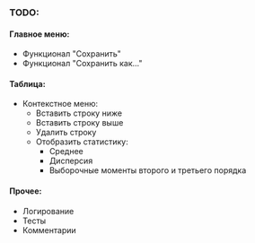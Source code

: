 ### TODO:
#### Главное меню:
* Функционал "Сохранить"
* Функционал "Сохранить как..."

#### Таблица:
* Контекстное меню:
  * Вставить строку ниже
  * Вставить строку выше
  * Удалить строку
  * Отобразить статистику:
    * Среднее
    * Дисперсия
    * Выборочные моменты второго и третьего порядка

#### Прочее:
* Логирование
* Тесты
* Комментарии

